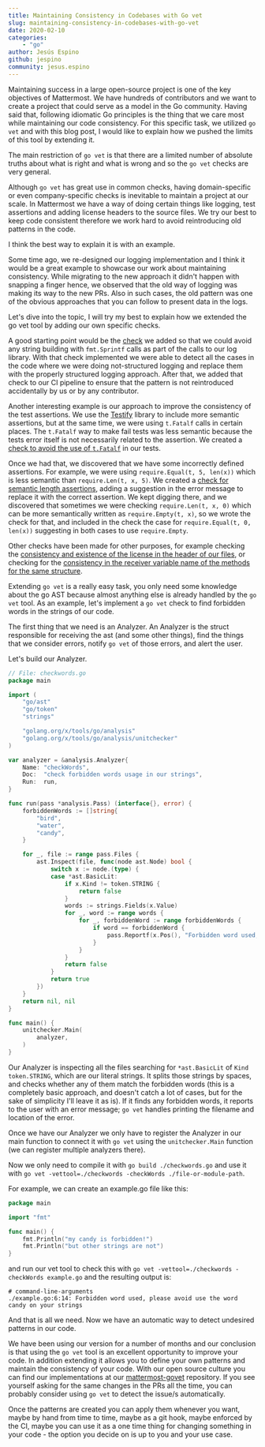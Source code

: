 ```yaml
---
title: Maintaining Consistency in Codebases with Go vet
slug: maintaining-consistency-in-codebases-with-go-vet
date: 2020-02-10
categories:
    - "go"
author: Jesús Espino
github: jespino
community: jesus.espino
---
```


Maintaining success in a large open-source project is one of the key objectives
of Mattermost. We have hundreds of contributors and we want to create a project
that could serve as a model in the Go community. Having said that, following
idiomatic Go principles is the thing that we care most while maintaining our
code consistency. For this specific task, we utilized `go vet` and with this
blog post, I would like to explain how we pushed the limits of this tool by
extending it.

The main restriction of `go vet` is that there are a limited number of absolute
truths about what is right and what is wrong and so the `go vet` checks are very
general.

Although `go vet` has great use in common checks, having domain-specific or even
company-specific checks is inevitable to maintain a project at our scale. In
Mattermost we have a way of doing certain things like logging, test assertions
and adding license headers to the source files. We try our best to keep code
consistent therefore we work hard to avoid reintroducing old patterns in the
code.

I think the best way to explain it is with an example.

Some time ago, we re-designed our logging implementation and I think it would
be a great example to showcase our work about maintaining consistency. While
migrating to the new approach it didn't happen with snapping a finger hence, we
observed that the old way of logging was making its way to the new PRs. Also in
such cases, the old pattern was one of the obvious approaches that you can
follow to present data in the logs.

Let's dive into the topic, I will try my best to explain how we extended the go
vet tool by adding our own specific checks.

A good starting point would be the [check](https://github.com/mattermost/mattermost-govet/blob/master/structuredLogging/structuredLogging.go)
we added so that we could avoid any string building with `fmt.Sprintf` calls as
part of the calls to our log library. With that check implemented we were able
to detect all the cases in the code where we were doing not-structured logging
and replace them with the properly structured logging approach. After that, we
added that check to our CI pipeline to ensure that the pattern is not
reintroduced accidentally by us or by any contributor.

Another interesting example is our approach to improve the consistency of the test
assertions. We use the [Testify](https://github.com/stretchr/testify) library
to include more semantic assertions, but at the same time, we were using
`t.Fatalf` calls in certain places. The `t.Fatalf` way to make fail tests was
less semantic because the tests error itself is not necessarily related to the
assertion. We created a [check to avoid the use of `t.Fatalf`](https://github.com/mattermost/mattermost-govet/blob/master/tFatal/tFatal.go) in our tests.

Once we had that, we discovered that we have some incorrectly defined
assertions. For example, we were using `require.Equal(t, 5, len(x))` which is
less semantic than `require.Len(t, x, 5)`. We created a [check for semantic length assertions](https://github.com/mattermost/mattermost-govet/blob/master/equalLenAsserts/equalLenAsserts.go),
adding a suggestion in the error message to replace it with the
correct assertion. We kept digging there, and we discovered that sometimes we
were checking `require.Len(t, x, 0)` which can be more semantically written as
`require.Empty(t, x)`, so we wrote the check for that, and included in the check
the case for `require.Equal(t, 0, len(x))` suggesting in both cases to use
`require.Empty`.

Other checks have been made for other purposes, for example checking the
[consistency and existence of the license in the header of our files](https://github.com/mattermost/mattermost-govet/blob/master/license/license.go), or
checking for the [consistency in the receiver variable name of the methods for the same structure](https://github.com/mattermost/mattermost-govet/tree/master/inconsistentReceiverName).

Extending `go vet` is a really easy task, you only need some knowledge about the
go AST because almost anything else is already handled by the `go vet` tool. As
an example, let's implement a `go vet` check to find forbidden words in the
strings of our code.

The first thing that we need is an Analyzer. An Analyzer is the struct
responsible for receiving the ast (and some other things), find the things that
we consider errors, notify `go vet` of those errors, and alert the user.

Let's build our Analyzer.

```go
// File: checkwords.go
package main

import (
	"go/ast"
	"go/token"
	"strings"

	"golang.org/x/tools/go/analysis"
	"golang.org/x/tools/go/analysis/unitchecker"
)

var analyzer = &analysis.Analyzer{
	Name: "checkWords",
	Doc:  "check forbidden words usage in our strings",
	Run:  run,
}

func run(pass *analysis.Pass) (interface{}, error) {
	forbiddenWords := []string{
		"bird",
		"water",
		"candy",
	}

	for _, file := range pass.Files {
		ast.Inspect(file, func(node ast.Node) bool {
			switch x := node.(type) {
			case *ast.BasicLit:
				if x.Kind != token.STRING {
					return false
				}
				words := strings.Fields(x.Value)
				for _, word := range words {
					for _, forbiddenWord := range forbiddenWords {
						if word == forbiddenWord {
							pass.Reportf(x.Pos(), "Forbidden word used, please avoid use the word %s on your strings", word)
						}
					}
				}
				return false
			}
			return true
		})
	}
	return nil, nil
}

func main() {
	unitchecker.Main(
		analyzer,
	)
}
```

Our Analyzer is inspecting all the files searching for `*ast.BasicLit` of `Kind`
`token.STRING`, which are our literal strings. It splits those strings by spaces,
and checks whether any of them match the forbidden words (this is a completely
basic approach, and doesn't catch a lot of cases, but for the sake of
simplicity I'll leave it as is). If it finds any forbidden words, it reports to
the user with an error message; `go vet` handles printing the filename and
location of the error.

Once we have our Analyzer we only have to register the Analyzer in our main
function to connect it with `go vet` using the `unitchecker.Main` function (we can
register multiple analyzers there).

Now we only need to compile it with `go build ./checkwords.go` and use it with
`go vet -vettool=./checkwords -checkWords ./file-or-module-path`.

For example, we can create an example.go file like this:

```go
package main

import "fmt"

func main() {
	fmt.Println("my candy is forbidden!")
	fmt.Println("but other strings are not")
}
```

and run our vet tool to check this with `go vet -vettool=./checkwords -checkWords example.go` and the resulting output is:

```
# command-line-arguments
./example.go:6:14: Forbidden word used, please avoid use the word candy on your strings
```

And that is all we need. Now we have an automatic way to detect undesired
patterns in our code.

We have been using our version for a number of months and our conclusion is
that using the `go vet` tool is an excellent opportunity to improve your code. In
addition extending it allows you to define your own patterns and maintain the
consistency of your code. With our open source culture you can find our
implementations at our
[mattermost-govet](https://github.com/mattermost/mattermost-govet) repository.
If you see yourself asking for the same changes in the PRs all the time, you
can probably consider using `go vet` to detect the issue/s automatically.

Once the patterns are created you can apply them whenever you want, maybe by
hand from time to time, maybe as a git hook, maybe enforced by the CI, maybe
you can use it as a one time thing for changing something in your code - the
option you decide on is up to you and your use case.
